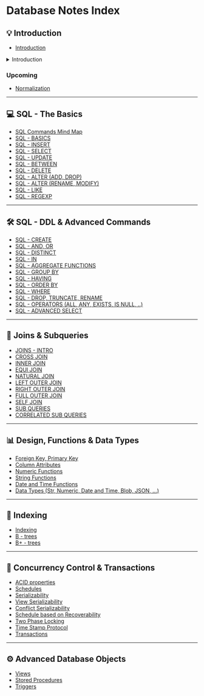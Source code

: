 # Database Notes Index

## 💡 Introduction
* [Introduction](./Introduction.md)
<details>
<summary>Introduction</summary>

-   [Fundamental Concepts](./Introduction.md#-fundamental-concepts)
-   [Evolution of DBMS](./Introduction.md#-evolution-of-dbms)
-   [File-Based Systems](./Introduction.md#-file-based-systems)
-   [Relational DBMS (RDBMS)](./Introduction.md#-relational-dbms-rdbms)
-   [NoSQL Databases](./Introduction.md#-nosql-databases)
-   [User Administration](./Introduction.md#-user-administration)
-   [Advantages of DBMS](./Introduction.md#-advantages-of-dbms)

</details>










### Upcoming
* [Normalization](Normalization.md) 

---

## 💻 SQL - The Basics
* [SQL Commands Mind Map](SQL%20Commands%20mind%20map.md)
* [SQL - BASICS](SQL%20-%20BASICS.md)
* [SQL - INSERT](SQL%20-%20INSERT.md)
* [SQL - SELECT](SQL%20-%20SELECT.md)
* [SQL - UPDATE](SQL%20-%20UPDATE.md)
* [SQL - BETWEEN](SQL%20-%20BETWEEN.md)
* [SQL - DELETE](SQL%20-%20DELETE.md)
* [SQL - ALTER (ADD, DROP)](SQL%20-%20ALTER%20(ADD,%20DROP).md)
* [SQL - ALTER (RENAME, MODIFY)](SQL%20-%20ALTER%20(RENAME,%20MODIFY).md)
* [SQL - LIKE](SQL%20-%20LIKE.md)
* [SQL - REGEXP](SQL%20-%20REGEXP.md)

---

## 🛠️ SQL - DDL & Advanced Commands
* [SQL - CREATE](SQL%20-%20CREATE.md)
* [SQL - AND, OR](SQL%20-%20AND,%20OR.md)
* [SQL - DISTINCT](SQL%20-%20DISTINCT.md)
* [SQL - IN](SQL%20-%20IN.md)
* [SQL - AGGREGATE FUNCTIONS](SQL%20-%20AGGREGATE%20FUNCTIONS.md)
* [SQL - GROUP BY](SQL%20-%20GROUP%20BY.md)
* [SQL - HAVING](SQL%20-%20HAVING.md)
* [SQL - ORDER BY](SQL%20-%20ORDER%20BY.md)
* [SQL - WHERE](SQL%20-%20WHERE.md)
* [SQL - DROP, TRUNCATE, RENAME](SQL%20-%20DROP,%20TRUNCATE,%20RENAME.md)
* [SQL - OPERATORS (ALL, ANY, EXISTS, IS NULL, ..)](SQL%20-%20OPERATORS%20(ALL,%20ANY,%20EXISTS,%20IS%20NULL,%20..).md)
* [SQL - ADVANCED SELECT](SQL%20-%20ADVANCED%20SELECT.md)

---

## 🔗 Joins & Subqueries
* [JOINS - INTRO](JOINS%20-%20INTRO.md)
* [CROSS JOIN](CROSS%20JOIN.md)
* [INNER JOIN](INNER%20JOIN.md)
* [EQUI JOIN](EQUI%20JOIN.md)
* [NATURAL JOIN](NATURAL%20JOIN.md)
* [LEFT OUTER JOIN](LEFT%20OUTER%20JOIN.md)
* [RIGHT OUTER JOIN](RIGHT%20OUTER%20JOIN.md)
* [FULL OUTER JOIN](FULL%20OUTER%20JOIN.md)
* [SELF JOIN](SELF%20JOIN.md)
* [SUB QUERIES](SUB%20QUERIES.md)
* [CORRELATED SUB QUERIES](CORRELATED%20SUB%20QUERIES.md)

---

## 📊 Design, Functions & Data Types
* [Foreign Key, Primary Key](Foreign%20Key,%20Primary%20Key.md)
* [Column Attributes](Column%20Attribute.md)
* [Numeric Functions](numeric%20functions.md)
* [String Functions](string%20functions.md)
* [Date and Time Functions](date%20and%20time%20funcitons.md)
* [Data Types (Str, Numeric, Date and Time, Blob, JSON, ...)](Data%20Types%20(Str,%20Numeric,%20Date%20and%20Time,%20Blob,%20JSON,%20...).md)

---

## 🌳 Indexing
* [Indexing](Indexing.md)
* [B - trees](B%20-%20trees.md)
* [B+ - trees](B+%20-%20trees.md)

---

## 🔄 Concurrency Control & Transactions
* [ACID properties](ACID%20properties.md)
* [Schedules](Shedules.md)
* [Serializability](Serializability.md)
* [View Serializability](view%20serializability.md)
* [Conflict Serializability](conflict%20serializability.md)
* [Schedule based on Recoverability](Schedule%20based%20on%20recoverability%20(recoverable,%20cascadless,%20strict).md)
* [Two Phase Locking](Two%20Phase%20Locking.md)
* [Time Stamp Protocol](Time%20stamp%20protocol.md)
* [Transactions](Transactions.md)

---

## ⚙️ Advanced Database Objects
* [Views](Views.md)
* [Stored Procedures](Stored%20Procedures.md)
* [Triggers](Triggers.md)